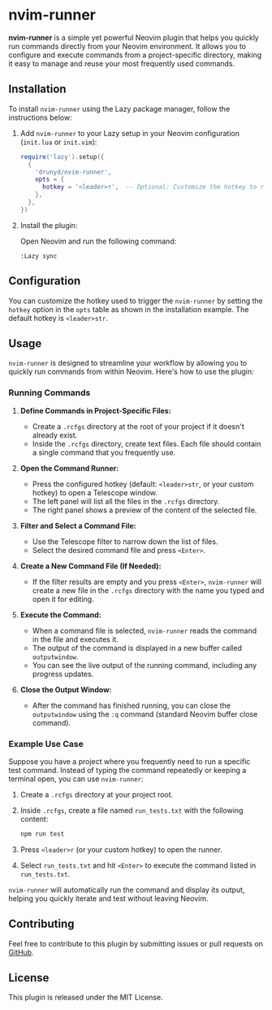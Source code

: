 # nvim-runner

**nvim-runner** is a simple yet powerful Neovim plugin that helps you quickly run commands directly from your Neovim environment. It allows you to configure and execute commands from a project-specific directory, making it easy to manage and reuse your most frequently used commands.

## Installation

To install `nvim-runner` using the Lazy package manager, follow the instructions below:

1. Add `nvim-runner` to your Lazy setup in your Neovim configuration (`init.lua` or `init.vim`):

    ```lua
    require('lazy').setup({
      {
        'drunyd/nvim-runner',
        opts = {
          hotkey = '<leader>r',  -- Optional: Customize the hotkey to run the commands
        },
      },
    })
    ```

2. Install the plugin:

    Open Neovim and run the following command:

    ```vim
    :Lazy sync
    ```

## Configuration

You can customize the hotkey used to trigger the `nvim-runner` by setting the `hotkey` option in the `opts` table as shown in the installation example. The default hotkey is `<leader>str`.

## Usage

`nvim-runner` is designed to streamline your workflow by allowing you to quickly run commands from within Neovim. Here's how to use the plugin:

### Running Commands

1. **Define Commands in Project-Specific Files:**

   - Create a `.rcfgs` directory at the root of your project if it doesn't already exist.
   - Inside the `.rcfgs` directory, create text files. Each file should contain a single command that you frequently use.

2. **Open the Command Runner:**

   - Press the configured hotkey (default: `<leader>str`, or your custom hotkey) to open a Telescope window.
   - The left panel will list all the files in the `.rcfgs` directory.
   - The right panel shows a preview of the content of the selected file.

3. **Filter and Select a Command File:**

   - Use the Telescope filter to narrow down the list of files.
   - Select the desired command file and press `<Enter>`.

4. **Create a New Command File (If Needed):**

   - If the filter results are empty and you press `<Enter>`, `nvim-runner` will create a new file in the `.rcfgs` directory with the name you typed and open it for editing.

5. **Execute the Command:**

   - When a command file is selected, `nvim-runner` reads the command in the file and executes it.
   - The output of the command is displayed in a new buffer called `outputwindow`.
   - You can see the live output of the running command, including any progress updates.

6. **Close the Output Window:**

   - After the command has finished running, you can close the `outputwindow` using the `:q` command (standard Neovim buffer close command).

### Example Use Case

Suppose you have a project where you frequently need to run a specific test command. Instead of typing the command repeatedly or keeping a terminal open, you can use `nvim-runner`:

1. Create a `.rcfgs` directory at your project root.
2. Inside `.rcfgs`, create a file named `run_tests.txt` with the following content:

    ```bash
    npm run test
    ```

3. Press `<leader>r` (or your custom hotkey) to open the runner.
4. Select `run_tests.txt` and hit `<Enter>` to execute the command listed in `run_tests.txt`.

`nvim-runner` will automatically run the command and display its output, helping you quickly iterate and test without leaving Neovim.

## Contributing

Feel free to contribute to this plugin by submitting issues or pull requests on [GitHub](https://github.com/drunyd/nvim-runner).

## License

This plugin is released under the MIT License.
